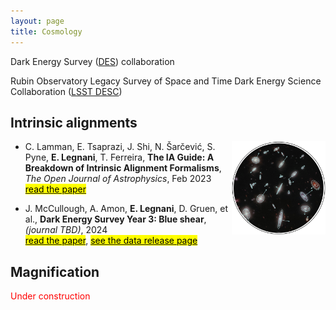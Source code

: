 ```yaml
---
layout: page
title: Cosmology
---
```


<!---* Illustris Simulation. Time evolution of a 10Mpc (comoving) region within Illustris from the start of the simulation to z=0. The movie transitions between the dark matter density field, gas temperature (blue: cold, green: warm: white: hot), and gas metallicity. *--->

Dark Energy Survey ([DES](https://www.darkenergysurvey.org/)) collaboration

Rubin Observatory Legacy Survey of Space and Time Dark Energy Science Collaboration ([LSST DESC](https://lsstdesc.org/))

<!---*The properties of dark matter and energy, which make up 95% of the Universe, affect how matter is distributed on large scales and how it has evolved over time. We study this distribution by mapping the positions of galaxies (in orange  in the picture) and studying the effect of the distortion of the shapes of more distant galaxies (in yellow) caused by gravitational lensing, more specifically using correlation fnction to condense the information.

We can actually “see” how the universe has evolved since the formation of the earliest galaxies, thanks to the fact that light takes time to travel. The further away in space we look, the further we look back in time. By mapping out the location of galaxies all around us, we can study both the large-scale structure of matter in the universe, and how it has changed over time.

By measuring source galaxy shape correlations, one can study the geometry of the Universe as well as the properties and time evolution of structure at large scales. 

The main DES Year 6 cosmology papers will analyze these maps with three measurements: cosmic shear, galaxy clustering and galaxy-galaxy lensing, to give us our best understanding of the dark universe.*--->

## Intrinsic alignments

<img class="post-img" width=150 align="right" src="/assets/img/IA_guide.png"/>

- C. Lamman, E. Tsaprazi, J. Shi, N. Šarčević, S. Pyne, **E. Legnani**, T. Ferreira, **The IA Guide: A Breakdown of Intrinsic Alignment Formalisms**, *The Open Journal of Astrophysics*, Feb 2023 
<br>[<mark>read the paper</mark>](https://doi.org/10.21105/astro.2309.08605)

- J. McCullough, A. Amon, **E. Legnani**, D. Gruen, et al., **Dark Energy Survey Year 3: Blue shear**, *(journal TBD)*, 2024
<br>[<mark>read the paper</mark>](https://elisalegnani.github.io/cosmology/), [<mark>see the data release page</mark>](https://jamiemccullough.github.io/data/blueshear/)

## Magnification

<p style="color:red">Under construction</p>
